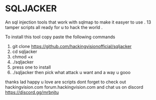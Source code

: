 # SQLJACKER

An sql injection tools that work with sqlmap to make it easyer to use . 13 tamper scripts all ready for u to hack the world . 


To install this tool copy paste the following commands 

1. git clone https://github.com/hackingvisionofficial/sqljacker
2. cd sqljacker
3. chmod +x
4. ./sqljacker
5. press one to install
6. ./sqljacker
 then pick what attack u want and a way u gooo 

thanks lad happy u love are scripts dont forget to check out hackingvision.com 
forum.hackingvision.com
and chat us on discord 
https://discord.gg/mrbnjtu


